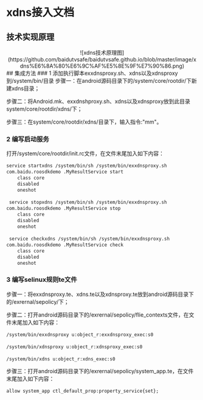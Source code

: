 # xdns接入文档

## 技术实现原理
<div align=center>![xdns技术原理图](https://github.com/baidutvsafe/baidutvsafe.github.io/blob/master/image/xdns%E6%8A%80%E6%9C%AF%E5%8E%9F%E7%90%86.png)</div>
## 集成方法
### 1 添加执行脚本exxdnsproxy.sh、xdns以及xdnsproxy到/system/bin/目录
步骤一：在android源码目录下的/system/core/rootdir/下新建xdns目录；

步骤二：将Android.mk、exxdnshproxy.sh、xdns以及xdnsproxy放到此目录system/core/rootdir/xdns/下；

步骤三：在system/core/rootdir/xdns/目录下，输入指令:"mm"。

### 2 编写启动服务
打开/system/core/rootdir/init.rc文件，在文件末尾加入如下内容：
```
service startxdns /system/bin/sh /system/bin/exxdnsproxy.sh com.baidu.roosdkdemo .MyResultService start
    class core
    disabled
    oneshot
    
 service stopxdns /system/bin/sh /system/bin/exxdnsproxy.sh com.baidu.roosdkdemo .MyResultService stop
    class core
    disabled
    oneshot

 service checkxdns /system/bin/sh /system/bin/exxdnsproxy.sh com.baidu.roosdkdemo .MyResultService check
    class core
    disabled
    oneshot
```

### 3 编写selinux规则te文件
步骤一：将exxdnsproxy.te、xdns.te以及xdnsproxy.te放到android源码目录下的/exrernal/sepolicy/下；

步骤二：打开android源码目录下的/exrernal/sepolicy/flie_contexts文件，在文件末尾加入如下内容：
```
/system/bin/exxdnsproxy u:object_r:exxdnsproxy_exec:s0

/system/bin/xdnsproxy u:object_r:xdnsproxy_exec:s0

/system/bin/xdns u:object_r:xdns_exec:s0
```

步骤三：打开android源码目录下的/exrernal/sepolicy/system_app.te，在文件末尾加入如下内容：
```
allow system_app ctl_default_prop:property_service{set};
```


